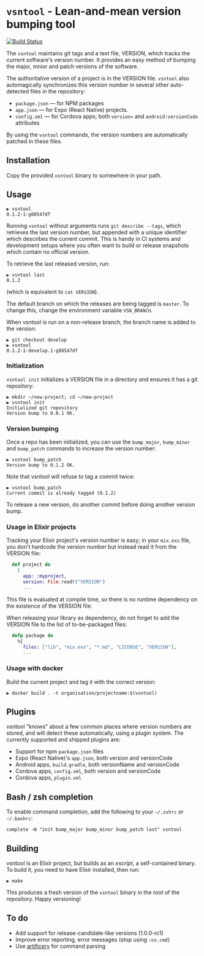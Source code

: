 # `vsntool` - Lean-and-mean version bumping tool

[![Build Status](https://travis-ci.org/arjan/vsntool.svg?branch=master)](https://travis-ci.org/arjan/vsntool)

The `vsntool` maintains git tags and a text file, VERSION, which
tracks the current software's version number. It provides an easy
method of bumping the major, mnior and patch versions of the software.

The authoritative version of a project is in the VERSION
file. `vsntool` also automagically synchronizes this version number in
several other auto-detected files in the repository:

- `package.json` — for NPM packages
- `app.json` — for Expo (React Native) projects.
- `config.xml` — for Cordova apps; both `version=` and `android:versionCode` attributes

By using the `vsntool` commands, the version numbers are automatically patched in these files.

## Installation

Copy the provided `vsntool` binary to somewhere in your path.

## Usage

```
▶ vsntool
0.1.2-1-g88547df
```

Running `vsntool` without arguments runs `git describe --tags`, which
retrieves the last version number, but appended with a unique
identifier which describes the current commit. This is handy in CI
systems and development setups where you often want to build or
release snapshots which contain no official version.

To retrieve the last released version, run:

```
▶ vsntool last
0.1.2
```

(which is equivalent to `cat VERSION`).

The default branch on which the releases are being tagged is
`master`. To change this, change the environment variable
`VSN_BRANCH`.

When vsntool is run on a non-release branch, the branch name is added
to the version:

```
▶ git checkout develop
▶ vsntool
0.1.2-1-develop.1-g88547df
```

### Initialization

`vsntool init` initializes a VERSION file in a directory and ensures
it has a git repository:

```
▶ mkdir ~/new-project; cd ~/new-project
▶ vsntool init
Initialized git repository
Version bump to 0.0.1 OK.
```

### Version bumping

Once a repo has been initialized, you can use the `bump_major`,
`bump_minor` and `bump_patch` commands to increase the version number:

```
▶ vsntool bump_patch
Version bump to 0.1.2 OK.
```

Note that vsntool will refuse to tag a commit twice:

```
▶ vsntool bump_patch
Current commit is already tagged (0.1.2)
```

To release a new version, do another commit before doing another version bump.

### Usage in Elixir projects

Tracking your Elixir project's version number is easy; in your
`mix.exs` file, you don't hardcode the version number but instead read
it from the VERSION file:

```elixir
  def project do
    [
      app: :myproject,
      version: File.read!("VERSION")
      ...
```

This file is evaluated at compile time, so there is no runtime dependency on the existence of the VERSION file.

When releasing your library as dependency, do not forget to add the VERSION file to the list of to-be-packaged files:

```elixir
  defp package do
    %{
      files: ["lib", "mix.exs", "*.md", "LICENSE", "VERSION"],
      ...
```

### Usage with docker

Build the current project and tag it with the correct version:

```
▶ docker build . -t organisation/projectname:$(vsntool)
```

## Plugins

vsntool "knows" about a few common places where version numbers are stored, and
will detect these automatically, using a plugin system. The currently supported
and shipped plugins are:

- Support for npm `package.json` files
- Expo (React Native)'s `app.json`, both version and versionCode
- Android apps, `build.gradle`, both versionName and versionCode
- Cordova apps, `config.xml`, both version and versionCode
- Cordova apps, `plugin.xml`

## Bash / zsh completion

To enable command completion, add the following to your `~/.zshrc` or `~/.bashrc`:

```
complete -W "init bump_major bump_minor bump_patch last" vsntool
```

## Building

vsntool is an Elixir project, but builds as an _escript_, a self-contained binary. To build it, you need to have Elixir installed, then run:

```
▶ make
```

This produces a fresh version of the `vsntool` binary in the root of the repository. Happy versioning!

## To do

- Add support for release-candidate-like versions (1.0.0-rc1)
- Improve error reporting, error messages (stop using `:os.cmd`)
- Use [artificery](https://github.com/bitwalker/artificery) for command parsing
